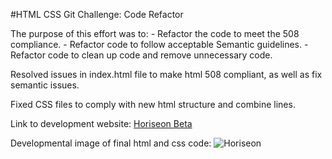 #HTML CSS Git Challenge: Code Refactor

The purpose of this effort was to:
    - Refactor the code to meet the 508 compliance.
    - Refactor code to follow acceptable Semantic guidelines.
    - Refactor code to clean up code and remove unnecessary code.

Resolved issues in index.html file to make html 508 compliant, as well as fix semantic issues.

Fixed CSS files to comply with new html structure and combine lines.

Link to development website: [Horiseon Beta](https://oldgraybuzzard.github.io/challenge-1/)

Developmental image of final html and css code: ![Horiseon](https://github.com/oldgraybuzzard/challenge-1/blob/main/ReadmeIMG.JPG)

